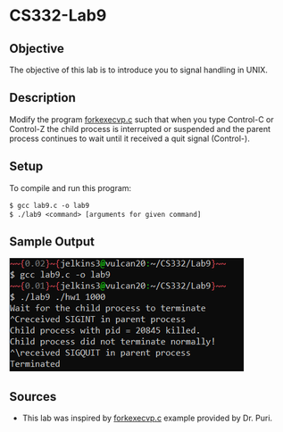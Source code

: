 # CS332-Lab9

## Objective
The objective of this lab is to introduce you to signal handling in UNIX.

## Description
Modify the program [forkexecvp.c](forkexecvp.c) such that when you type Control-C or Control-Z the child process is interrupted or suspended and the parent process continues to wait until it received a quit signal (Control-\).

## Setup
To compile and run this program:
```
$ gcc lab9.c -o lab9
$ ./lab9 <command> [arguments for given command]
```

## Sample Output

![](lab9example.PNG)

## Sources

- This lab was inspired by [forkexecvp.c](forkexecvp.c) example provided by Dr. Puri. 
